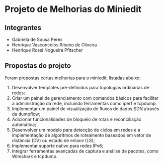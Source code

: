 # Projeto de Melhorias do Miniedit

## Integrantes
- Gabriela de Sousa Peres
- Henrique Vasconcelos Ribeiro de Oliveira
- Henrique Rossi Nogueira Pfitscher

## Propostas do projeto

Foram propostas certas melhorias para o miniedit, listadas abaixo:

1. Desenvolver templates pré-definidos para topologias ordinárias de redes; 
2. Criar um painel de gerenciamento com comandos básicos para facilitar a administração da rede, incluindo ferramentas como iperf e tcpdump. 
3. Implementar um painel de visualização de fluxos de dados SDN através de dumpflow; 
4. Adicionar funcionalidades de bloqueio de rotas e reconciliação automática; 
5. Desenvolver um modelo para detecção de ciclos em redes e a implementação de algoritmos de roteamento baseados em vetor de distância (DV) ou estado de enlace (LS); 
6. Implementar suporte nativo para redes IPv6; 
7. Integrar ferramentas avançadas de captura e análise de pacotes, como Wireshark e tcpdump.
